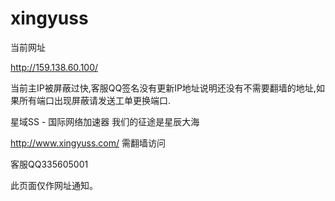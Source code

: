 # xingyuss


当前网址

http://159.138.60.100/


当前主IP被屏蔽过快,客服QQ签名没有更新IP地址说明还没有不需要翻墙的地址,如果所有端口出现屏蔽请发送工单更换端口.


星域SS - 国际网络加速器 我们的征途是星辰大海

http://www.xingyuss.com/  需翻墙访问

客服QQ335605001

此页面仅作网址通知。

